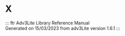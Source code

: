 # X

::: ftr
Adv3Lite Library Reference Manual\
Generated on 15/03/2023 from adv3Lite version 1.6.1
:::
